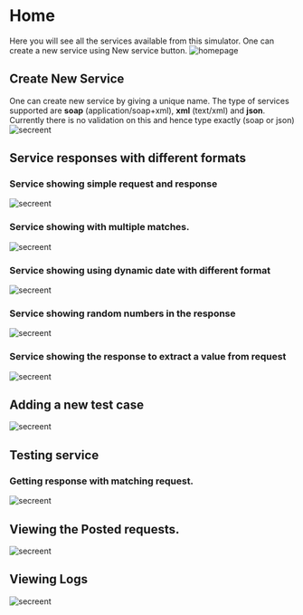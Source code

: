 # Home
Here you will see all the services available from this simulator. One can create a new service using New service button.
![homepage](../doc/images/Home.PNG)

## Create New Service 
One can create new service by giving a unique name. The type of services supported are __soap__ (application/soap+xml), __xml__ (text/xml) and __json__. Currently there is no validation on this and hence type exactly (soap or json)
![secreent](../doc/images/NewService.png)

## Service responses with different formats

### Service showing simple request and response 
![secreent](../doc/images/service1.PNG)

### Service showing with multiple matches.
![secreent](../doc/images/service2.PNG)

### Service showing using dynamic date with different format 
![secreent](../doc/images/service3.PNG)

### Service showing random numbers in the response
![secreent](../doc/images/service4.PNG)

### Service showing the response to extract a value from request
![secreent](../doc/images/service5.PNG)

## Adding a new test case
![secreent](../doc/images/newresponse.PNG)

## Testing service

### Getting response with matching request.
![secreent](../doc/images/service3example.PNG)


## Viewing the Posted requests.
![secreent](../doc/images/lastservedrequest.PNG)

## Viewing Logs
![secreent](../doc/images/logs.PNG)

